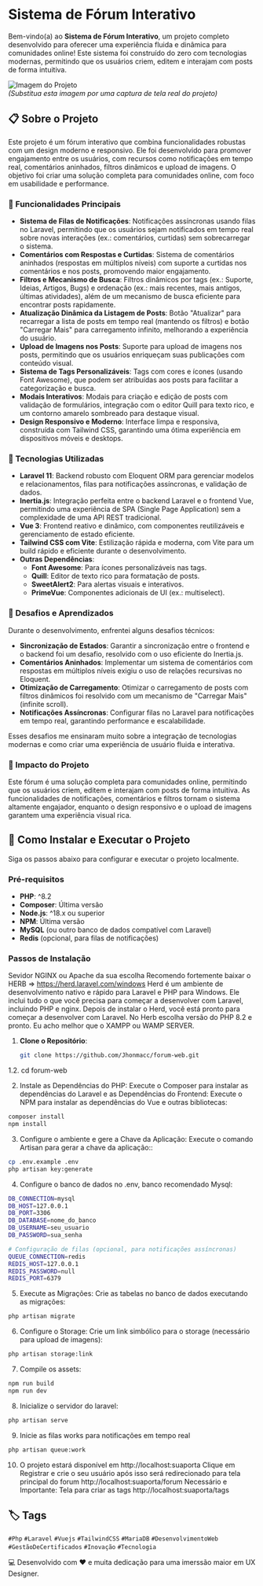 # Sistema de Fórum Interativo

Bem-vindo(a) ao **Sistema de Fórum Interativo**, um projeto completo desenvolvido para oferecer uma experiência fluida e dinâmica para comunidades online! Este sistema foi construído do zero com tecnologias modernas, permitindo que os usuários criem, editem e interajam com posts de forma intuitiva.

![Imagem do Projeto](https://via.placeholder.com/800x400.png?text=Sistema+de+Fórum+Interativo)  
*(Substitua esta imagem por uma captura de tela real do projeto)*

## 📋 Sobre o Projeto

Este projeto é um fórum interativo que combina funcionalidades robustas com um design moderno e responsivo. Ele foi desenvolvido para promover engajamento entre os usuários, com recursos como notificações em tempo real, comentários aninhados, filtros dinâmicos e upload de imagens. O objetivo foi criar uma solução completa para comunidades online, com foco em usabilidade e performance.

### 🔹 Funcionalidades Principais

- **Sistema de Filas de Notificações**: Notificações assíncronas usando filas no Laravel, permitindo que os usuários sejam notificados em tempo real sobre novas interações (ex.: comentários, curtidas) sem sobrecarregar o sistema.
- **Comentários com Respostas e Curtidas**: Sistema de comentários aninhados (respostas em múltiplos níveis) com suporte a curtidas nos comentários e nos posts, promovendo maior engajamento.
- **Filtros e Mecanismo de Busca**: Filtros dinâmicos por tags (ex.: Suporte, Ideias, Artigos, Bugs) e ordenação (ex.: mais recentes, mais antigos, últimas atividades), além de um mecanismo de busca eficiente para encontrar posts rapidamente.
- **Atualização Dinâmica da Listagem de Posts**: Botão "Atualizar" para recarregar a lista de posts em tempo real (mantendo os filtros) e botão "Carregar Mais" para carregamento infinito, melhorando a experiência do usuário.
- **Upload de Imagens nos Posts**: Suporte para upload de imagens nos posts, permitindo que os usuários enriqueçam suas publicações com conteúdo visual.
- **Sistema de Tags Personalizáveis**: Tags com cores e ícones (usando Font Awesome), que podem ser atribuídas aos posts para facilitar a categorização e busca.
- **Modais Interativos**: Modais para criação e edição de posts com validação de formulários, integração com o editor Quill para texto rico, e um contorno amarelo sombreado para destaque visual.
- **Design Responsivo e Moderno**: Interface limpa e responsiva, construída com Tailwind CSS, garantindo uma ótima experiência em dispositivos móveis e desktops.

### 🔹 Tecnologias Utilizadas

- **Laravel 11**: Backend robusto com Eloquent ORM para gerenciar modelos e relacionamentos, filas para notificações assíncronas, e validação de dados.
- **Inertia.js**: Integração perfeita entre o backend Laravel e o frontend Vue, permitindo uma experiência de SPA (Single Page Application) sem a complexidade de uma API REST tradicional.
- **Vue 3**: Frontend reativo e dinâmico, com componentes reutilizáveis e gerenciamento de estado eficiente.
- **Tailwind CSS com Vite**: Estilização rápida e moderna, com Vite para um build rápido e eficiente durante o desenvolvimento.
- **Outras Dependências**:
  - **Font Awesome**: Para ícones personalizáveis nas tags.
  - **Quill**: Editor de texto rico para formatação de posts.
  - **SweetAlert2**: Para alertas visuais e interativos.
  - **PrimeVue**: Componentes adicionais de UI (ex.: multiselect).

### 🔹 Desafios e Aprendizados

Durante o desenvolvimento, enfrentei alguns desafios técnicos:
- **Sincronização de Estados**: Garantir a sincronização entre o frontend e o backend foi um desafio, resolvido com o uso eficiente do Inertia.js.
- **Comentários Aninhados**: Implementar um sistema de comentários com respostas em múltiplos níveis exigiu o uso de relações recursivas no Eloquent.
- **Otimização de Carregamento**: Otimizar o carregamento de posts com filtros dinâmicos foi resolvido com um mecanismo de "Carregar Mais" (infinite scroll).
- **Notificações Assíncronas**: Configurar filas no Laravel para notificações em tempo real, garantindo performance e escalabilidade.

Esses desafios me ensinaram muito sobre a integração de tecnologias modernas e como criar uma experiência de usuário fluida e interativa.

### 🔹 Impacto do Projeto

Este fórum é uma solução completa para comunidades online, permitindo que os usuários criem, editem e interajam com posts de forma intuitiva. As funcionalidades de notificações, comentários e filtros tornam o sistema altamente engajador, enquanto o design responsivo e o upload de imagens garantem uma experiência visual rica.

## 🚀 Como Instalar e Executar o Projeto

Siga os passos abaixo para configurar e executar o projeto localmente.

### Pré-requisitos

- **PHP**: ^8.2
- **Composer**: Última versão
- **Node.js**: ^18.x ou superior
- **NPM**: Última versão
- **MySQL** (ou outro banco de dados compatível com Laravel)
- **Redis** (opcional, para filas de notificações)

### Passos de Instalação
Sevidor NGINX ou Apache da sua escolha
Recomendo fortemente baixar o HERB => https://herd.laravel.com/windows Herd é um ambiente de desenvolvimento nativo e rápido para Laravel e PHP para Windows. Ele inclui tudo o que você precisa para começar a desenvolver com Laravel, incluindo PHP e nginx.
Depois de instalar o Herd, você está pronto para começar a desenvolver com Laravel.
No Herb escolha versão do PHP 8.2 e pronto.
Eu acho melhor que o XAMPP ou WAMP SERVER.

1. **Clone o Repositório**:
   ```bash
   git clone https://github.com/Jhonmacc/forum-web.git
    ```
1.2. cd forum-web

2. Instale as Dependências do PHP: Execute o Composer para instalar as dependências do Laravel e as Dependências do Frontend: Execute o NPM para instalar as dependências do Vue e outras bibliotecas:
```bash
composer install
npm install
````
3. Configure o ambiente e gere a Chave da Aplicação: Execute o comando Artisan para gerar a chave da aplicação::
```bash
cp .env.example .env
php artisan key:generate
````
4. Configure o banco de dados no .env, banco recomendado Mysql:
```bash
DB_CONNECTION=mysql
DB_HOST=127.0.0.1
DB_PORT=3306
DB_DATABASE=nome_do_banco
DB_USERNAME=seu_usuario
DB_PASSWORD=sua_senha

# Configuração de filas (opcional, para notificações assíncronas)
QUEUE_CONNECTION=redis
REDIS_HOST=127.0.0.1
REDIS_PASSWORD=null
REDIS_PORT=6379
````
5. Execute as Migrações: Crie as tabelas no banco de dados executando as migrações:
```bash
php artisan migrate
````
6. Configure o Storage: Crie um link simbólico para o storage (necessário para upload de imagens):
```bash
php artisan storage:link
````
7. Compile os assets:
```bash
npm run build
npm run dev
````
8. Inicialize o servidor do laravel:
```bash
php artisan serve
````
9. Inicie as filas works para notificações em tempo real
```bash
php artisan queue:work
````
10. O projeto estará disponível em http://localhost:suaporta
Clique em Registrar e crie o seu usuário após isso será redirecionado para tela principal do forum 
http://localhost:suaporta/forum
Necessário e Importante: Tela para criar as tags http://localhost:suaporta/tags

## 🏷️ Tags

`#Php` `#Laravel` `#Vuejs` `#TailwindCSS` `#MariaDB` `#DesenvolvimentoWeb` `#GestãoDeCertificados` `#Inovação` `#Tecnologia`

💻 Desenvolvido com ❤️ e muita dedicação para uma imerssão maior em UX Designer.

   

